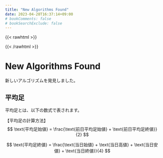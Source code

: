 ```yaml
---
title: "New Algorithms Found"
date: 2023-04-28T16:37:14+09:00
# bookComments: false
# bookSearchExclude: false
---
```

{{< rawhtml >}}
<script type="text/javascript" async src="https://cdnjs.cloudflare.com/ajax/libs/mathjax/2.7.7/MathJax.js?config=TeX-MML-AM_CHTML">
</script>
<script type="text/x-mathjax-config">
 MathJax.Hub.Config({
 tex2jax: {
 inlineMath: [['$', '$'] ],
 displayMath: [ ['$$','$$'], ["\\[","\\]"] ]
 }
 });
</script>
{{< /rawhtml >}}

# New Algorithms Found
新しいアルゴリズムを発見しました。

## 平均足
平均足とは、以下の数式で表されます。

【平均足の計算方法】
$$
\text{平均足始値} = \frac{\text{前日平均足始値} + \text{前日平均足終値}}{2}
$$

$$
\text{平均足終値} = \frac{\text{当日始値} + \text{当日高値} + \text{当日安値} + \text{当日終値}}{4}
$$
